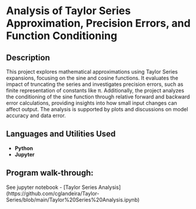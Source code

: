 <h1>Analysis of Taylor Series Approximation, Precision Errors, and Function Conditioning</h1>

<h2>Description</h2>
This project explores mathematical approximations using Taylor Series expansions, focusing on the sine and cosine functions. It evaluates the impact of truncating the series and investigates precision errors, such as finite representation of constants like π. Additionally, the project analyzes the conditioning of the sine function through relative forward and backward error calculations, providing insights into how small input changes can affect output. The analysis is supported by plots and discussions on model accuracy and data error.
<br />


<h2>Languages and Utilities Used</h2>

- <b>Python</b> 
- <b>Jupyter</b>

<h2>Program walk-through:</h2>
See jupyter notebook - [Taylor Series Analysis](https://github.com/cglandeira/Taylor-Series/blob/main/Taylor%20Series%20Analysis.ipynb)

<!--
 ```diff
- text in red
+ text in green
! text in orange
# text in gray
@@ text in purple (and bold)@@
```
--!>

